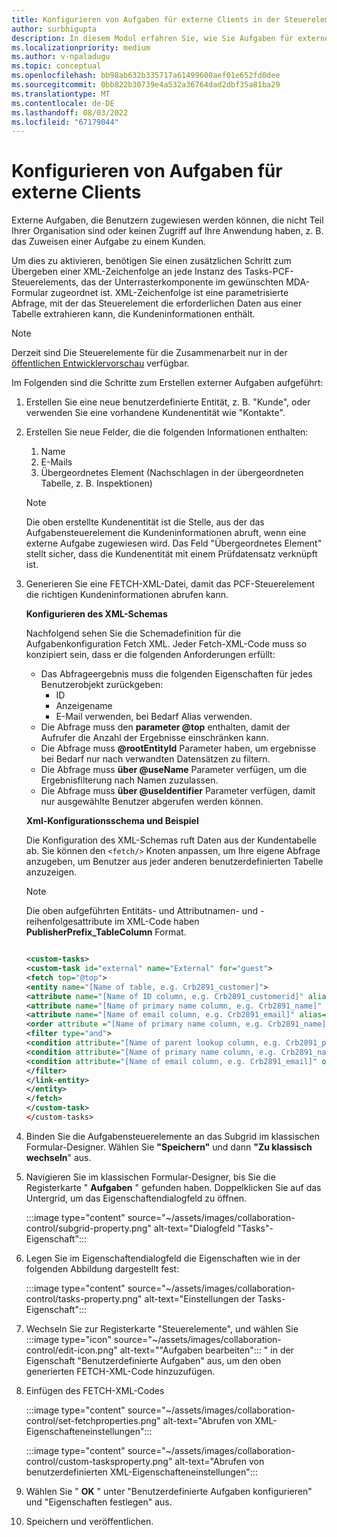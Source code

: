 ```yaml
---
title: Konfigurieren von Aufgaben für externe Clients in der Steuerelement-App für die Zusammenarbeit
author: surbhigupta
description: In diesem Modul erfahren Sie, wie Sie Aufgaben für externe Clients in der Steuerelement-App für die Zusammenarbeit in Microsoft Teams konfigurieren.
ms.localizationpriority: medium
ms.author: v-npaladugu
ms.topic: conceptual
ms.openlocfilehash: bb98ab632b335717a61499600aef01e652fd0dee
ms.sourcegitcommit: 0bb822b30739e4a532a36764dad2dbf35a81ba29
ms.translationtype: MT
ms.contentlocale: de-DE
ms.lasthandoff: 08/03/2022
ms.locfileid: "67179044"
---
```

# <a name="configure-tasks-for-external-clients"></a>Konfigurieren von Aufgaben für externe Clients

Externe Aufgaben, die Benutzern zugewiesen werden können, die nicht Teil Ihrer Organisation sind oder keinen Zugriff auf Ihre Anwendung haben, z. B. das Zuweisen einer Aufgabe zu einem Kunden.

Um dies zu aktivieren, benötigen Sie einen zusätzlichen Schritt zum Übergeben einer XML-Zeichenfolge an jede Instanz des Tasks-PCF-Steuerelements, das der Unterrasterkomponente im gewünschten MDA-Formular zugeordnet ist. XML-Zeichenfolge ist eine parametrisierte Abfrage, mit der das Steuerelement die erforderlichen Daten aus einer Tabelle extrahieren kann, die Kundeninformationen enthält.

> [!NOTE]
> Derzeit sind Die Steuerelemente für die Zusammenarbeit nur in der [öffentlichen Entwicklervorschau](~/resources/dev-preview/developer-preview-intro.md) verfügbar.

Im Folgenden sind die Schritte zum Erstellen externer Aufgaben aufgeführt:

1. Erstellen Sie eine neue benutzerdefinierte Entität, z. B. "Kunde", oder verwenden Sie eine vorhandene Kundenentität wie "Kontakte".

1. Erstellen Sie neue Felder, die die folgenden Informationen enthalten:
    1. Name
    1. E-Mails
    1. Übergeordnetes Element (Nachschlagen in der übergeordneten Tabelle, z. B. Inspektionen)
    > [!NOTE]
    > Die oben erstellte Kundenentität ist die Stelle, aus der das Aufgabensteuerelement die Kundeninformationen abruft, wenn eine externe Aufgabe zugewiesen wird. Das Feld "Übergeordnetes Element" stellt sicher, dass die Kundenentität mit einem Prüfdatensatz verknüpft ist.

1. Generieren Sie eine FETCH-XML-Datei, damit das PCF-Steuerelement die richtigen Kundeninformationen abrufen kann.

    **Konfigurieren des XML-Schemas**

    Nachfolgend sehen Sie die Schemadefinition für die Aufgabenkonfiguration Fetch XML. Jeder Fetch-XML-Code muss so konzipiert sein, dass er die folgenden Anforderungen erfüllt:

    * Das Abfrageergebnis muss die folgenden Eigenschaften für jedes Benutzerobjekt zurückgeben:
      * ID
      * Anzeigename
      * E-Mail verwenden, bei Bedarf Alias verwenden.
    * Die Abfrage muss den **parameter @top** enthalten, damit der Aufrufer die Anzahl der Ergebnisse einschränken kann.
    * Die Abfrage muss **@rootEntityId** Parameter haben, um ergebnisse bei Bedarf nur nach verwandten Datensätzen zu filtern.
    * Die Abfrage muss **über @useName** Parameter verfügen, um die Ergebnisfilterung nach Namen zuzulassen.
    * Die Abfrage muss **über @useIdentifier** Parameter verfügen, damit nur ausgewählte Benutzer abgerufen werden können.

    **Xml-Konfigurationsschema und Beispiel**

    Die Konfiguration des XML-Schemas ruft Daten aus der Kundentabelle ab. Sie können den `<fetch/>` Knoten anpassen, um Ihre eigene Abfrage anzugeben, um Benutzer aus jeder anderen benutzerdefinierten Tabelle anzuzeigen.

    > [!NOTE]
    > Die oben aufgeführten Entitäts- und Attributnamen- und -reihenfolgesattribute im XML-Code haben **PublisherPrefix_TableColumn** Format.

    ```xml
    
    <custom-tasks> 
    <custom-task id="external" name="External" for="guest"> 
    <fetch top="@top"> 
    <entity name="[Name of table, e.g. Crb2891_customer]"> 
    <attribute name="[Name of ID column, e.g. Crb2891_customerid]" alias="id" /> 
    <attribute name="[Name of primary name column, e.g. Crb2891_name]" alias="displayname" /> 
    <attribute name="[Name of email column, e.g. Crb2891_email]" alias="email" /> 
    <order attribute ="[Name of primary name column, e.g. Crb2891_name]" descending="false" /> 
    <filter type="and"> 
    <condition attribute="[Name of parent lookup column, e.g. Crb2891_parent]" operator="eq" value="@rootEntityId" /> 
    <condition attribute="[Name of primary name column, e.g. Crb2891_name]" operator="like" value="@userName" /> 
    <condition attribute="[Name of email column, e.g. Crb2891_email]" operator="like" value="@userIdentifier" /> 
    </filter> 
    </link-entity> 
    </entity> 
    </fetch> 
    </custom-task> 
    </custom-tasks> 
    
    ```

1. Binden Sie die Aufgabensteuerelemente an das Subgrid im klassischen Formular-Designer. Wählen Sie **"Speichern"** und dann **"Zu klassisch wechseln**" aus.

1. Navigieren Sie im klassischen Formular-Designer, bis Sie die Registerkarte " **Aufgaben** " gefunden haben. Doppelklicken Sie auf das Untergrid, um das Eigenschaftendialogfeld zu öffnen.

    :::image type="content" source="~/assets/images/collaboration-control/subgrid-property.png" alt-text="Dialogfeld &quot;Tasks&quot;-Eigenschaft":::

1. Legen Sie im Eigenschaftendialogfeld die Eigenschaften wie in der folgenden Abbildung dargestellt fest:

    :::image type="content" source="~/assets/images/collaboration-control/tasks-property.png" alt-text="Einstellungen der Tasks-Eigenschaft":::

1. Wechseln Sie zur Registerkarte "Steuerelemente", und wählen Sie :::image type="icon" source="~/assets/images/collaboration-control/edit-icon.png" alt-text="&quot;Aufgaben bearbeiten"::: " in der Eigenschaft "Benutzerdefinierte Aufgaben" aus, um den oben generierten FETCH-XML-Code hinzuzufügen.

1. Einfügen des FETCH-XML-Codes

    :::image type="content" source="~/assets/images/collaboration-control/set-fetchproperties.png" alt-text="Abrufen von XML-Eigenschafteneinstellungen":::

    :::image type="content" source="~/assets/images/collaboration-control/custom-tasksproperty.png" alt-text="Abrufen von benutzerdefinierten XML-Eigenschafteneinstellungen":::

1. Wählen Sie " **OK** " unter "Benutzerdefinierte Aufgaben konfigurieren" und "Eigenschaften festlegen" aus.

1. Speichern und veröffentlichen.
